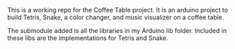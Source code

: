 This is a working repo for the Coffee Table project.  It is an arduino project to build Tetris, Snake, a color changer, and music visualizer on a coffee table.  

The submodule added is all the libraries in my Arduino lib folder.  Included in these libs are the implementations for Tetris and Snake. 
